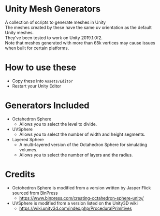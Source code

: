 # Unity Mesh Generators
A collection of scripts to generate meshes in Unity  
The meshes created by these have the same uv orientation as the default Unity meshes.  
They've been tested to work on Unity 2019.1.0f2.  
Note that meshes generated with more than 65k vertices may cause issues when built for certain platforms.

# How to use these
* Copy these into `Assets/Editor`
* Restart your Unity Editor

# Generators Included
* Octahedron Sphere
  * Allows you to select the level to divide.
* UVSphere
  * Allows you to select the number of width and height segments.
* Layered Sphere
  * A multi-layered version of the Octahedron Sphere for simulating volumes.
  * Allows you to select the number of layers and the radius.

# Credits
* Octohedron Sphere is modified from a version written by Jasper Flick sourced from BinPress
  * https://www.binpress.com/creating-octahedron-sphere-unity/
* UVSphere is modified from a version listed on the Unity3D wiki
  * https://wiki.unity3d.com/index.php/ProceduralPrimitives
